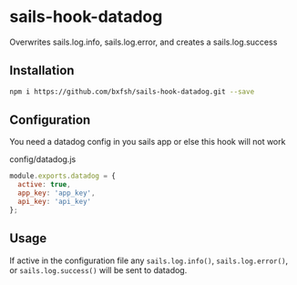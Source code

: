 # sails-hook-datadog
Overwrites sails.log.info, sails.log.error, and creates a sails.log.success

## Installation

``` bash
npm i https://github.com/bxfsh/sails-hook-datadog.git --save
```

## Configuration

You need a datadog config in you sails app or else this hook will not work

config/datadog.js
```js
module.exports.datadog = {
  active: true,
  app_key: 'app_key',
  api_key: 'api_key'
};
```
## Usage

If active in the configuration file any `sails.log.info()`, `sails.log.error()`, or
`sails.log.success()` will be sent to datadog.
